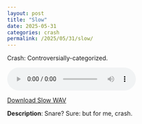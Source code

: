 ```yaml
---
layout: post
title: "Slow"
date: 2025-05-31
categories: crash
permalink: /2025/05/31/slow/
---
```

Crash: Controversially-categorized.

<audio controls>
  <source src="/assets/audio/crash/Crash_Slow_brumalsaito.wav" type="audio/wav">
  Your browser does not support the audio element.
</audio>
<p><a href="/assets/audio/crash/Crash_Slow_brumalsaito.wav" download>Download Slow WAV</a></p>

**Description**: Snare? Sure: but for me, crash.